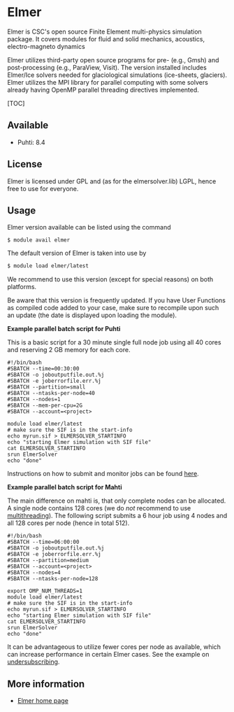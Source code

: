 # Elmer

Elmer is CSC's open source Finite Element multi-physics simulation package.  It covers modules for fluid and solid mechanics,
acoustics, electro-magneto dynamics 

Elmer utilizes third-party open source programs for pre- (e.g., Gmsh) and post-processing (e.g., ParaView, Visit).
The version installed includes Elmer/Ice solvers needed for glaciological simulations (ice-sheets, glaciers).
Elmer utilizes the MPI library for parallel computing with some solvers already having OpenMP parallel threading
directives implemented.

[TOC]

## Available

-  Puhti: 8.4

## License
Elmer is licensed under GPL and (as for the elmersolver.lib) LGPL, hence free to use for everyone.

## Usage

Elmer version available can be listed using the command
```
$ module avail elmer
````
The default version of Elmer is taken into use by 
```bash
$ module load elmer/latest
```

We recommend to use this version (except for special reasons) on both platforms. 

Be aware that this version is frequently updated. If you have User Functions as compiled code added to your case, make sure to recompile upon such an update (the date is displayed upon loading the module).

**Example parallel batch script for Puhti**

This is a basic script for a 30 minute single full node job using all 40 cores and reserving 2 GB memory for each core. 

```
#!/bin/bash 
#SBATCH --time=00:30:00
#SBATCH -o joboutputfile.out.%j
#SBATCH -e joberrorfile.err.%j
#SBATCH --partition=small
#SBATCH --ntasks-per-node=40
#SBATCH --nodes=1
#SBATCH --mem-per-cpu=2G
#SBATCH --account=<project>

module load elmer/latest
# make sure the SIF is in the start-info
echo myrun.sif > ELMERSOLVER_STARTINFO
echo "starting Elmer simulation with SIF file"
cat ELMERSOLVER_STARTINFO
srun ElmerSolver
echo "done"
```

Instructions on how to submit and monitor jobs can be found [here](../computing/running/submitting-jobs.md).

**Example parallel batch script for Mahti**

The main difference on mahti is, that only complete nodes can be allocated. A single node contains 128 cores (we do _not_ recommend to use [multithreading](../computing/running/creating-job-scripts-mahti.md#hybrid-batch-jobs-with-simultaneous-multithreading-smt)). The following script submits a 6 hour job using 4 nodes and all 128 cores per node (hence in total 512).

```
#!/bin/bash 
#SBATCH --time=06:00:00
#SBATCH -o joboutputfile.out.%j
#SBATCH -e joberrorfile.err.%j
#SBATCH --partition=medium
#SBATCH --account=<project>
#SBATCH --nodes=4
#SBATCH --ntasks-per-node=128

export OMP_NUM_THREADS=1
module load elmer/latest
# make sure the SIF is in the start-info
echo myrun.sif > ELMERSOLVER_STARTINFO
echo "starting Elmer simulation with SIF file"
cat ELMERSOLVER_STARTINFO
srun ElmerSolver
echo "done"
```

It can be advantageous to utilize fewer cores per node as available, which can increase performance in certain Elmer cases. See the example on [undersubscribing](../computing/running/creating-job-scripts-mahti.md#undersubscribing-nodes).

## More information

-   [Elmer home page](https://www.elmerfem.org)
